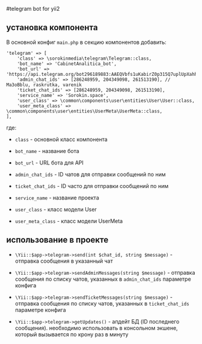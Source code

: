 #telegram bot for yii2

## установка компонента
В основной конфиг `main.php` в секцию компонентов добавить:

```
'telegram' => [
    'class' => \sorokinmedia\telegram\Telegram::class,
    'bot_name' => 'CabinetAnalitica_bot',
    'bot_url' => 'https://api.telegram.org/bot296189883:AAEQVbfs1uKabirZ0p315Q7uplUpXahhkD8',
    'admin_chat_ids' => [286248959, 204349098, 261513190], // Ma3oBblu, raskrutka, varenik
    'ticket_chat_ids' => [286248959, 204349098, 261513190],
    'service_name' => 'Sorokin.space',
    'user_class' => \common\components\user\entities\User\User::class,
    'user_meta_class' => \common\components\user\entities\UserMeta\UserMeta::class,
],
```

где: 

+ `class` - основной класс компонента

+ `bot_name` - название бота

+ `bot_url` - URL бота для API

+ `admin_chat_ids` - ID чатов для отправки сообщений по ним

+ `ticket_chat_ids` - ID часто для отправки сообщений по ним

+ `service_name` - название проекта

+ `user_class` - класс модели User

+ `user_meta_class` - класс модели UserMeta

## использование в проекте

+ `\Yii::$app->telegram->send(int $chat_id, string $message)` - отправка сообщения в указанный чат

+ `\Yii::$app->telegram->sendAdminMessages(string $message)` - отправка сообщения по списку чатов, указанных в `admin_chat_ids` параметре конфига

+ `\Yii::$app->telegram->sendTicketMessages(string $message)` - отправка сообщения по списку чатов, указанных в `ticket_chat_ids` параметре конфига

+ `\Yii::$app->telegram->getUpdates()` - апдейт БД (ID последнего сообщения). необходимо использовать в консольном экшене, который вызывается по крону раз в минуту